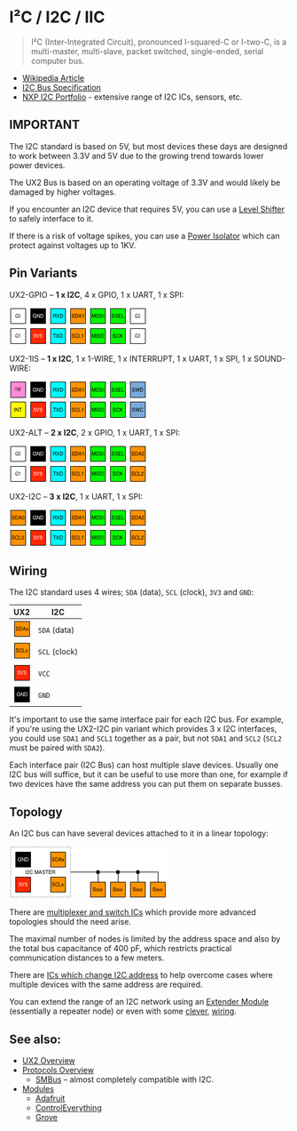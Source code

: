 #  I²C / I2C / IIC

> I²C (Inter-Integrated Circuit), pronounced I-squared-C or I-two-C, is a multi-master, multi-slave, packet switched, single-ended, serial computer bus.

* [Wikipedia Article](https://www.wikiwand.com/en/I%C2%B2C)
* [I2C Bus Specification](http://www.nxp.com/docs/en/user-guide/UM10204.pdf)
* [NXP I2C Portfolio](http://www.nxp.com/products/interfaces/ic-bus-portfolio:MC_41735) - extensive range of I2C ICs, sensors, etc.

## IMPORTANT

The I2C standard is based on 5V, but most devices these days are designed to work between 3.3V and 5V due to the growing trend towards lower power devices.

The UX2 Bus is based on an operating voltage of 3.3V and would likely be damaged by higher voltages.

If you encounter an I2C device that requires 5V, you can use a [Level Shifter](https://shop.controleverything.com/collections/bus-handlers/products/i2c-data-and-power-level-shifter-3vdc-to-5vdc-bus-handler) to safely interface to it.

If there is a risk of voltage spikes, you can use a [Power Isolator](https://shop.controleverything.com/collections/bus-handlers/products/iso1541-i2c-data-and-1kv-power-isolator-bus-handler-i2c-mini-module) which can protect against voltages up to 1KV.

## Pin Variants

UX2-GPIO – **1 x I2C**, 4 x GPIO, 1 x UART, 1 x SPI:

![UX2-GPIO](../../img/ux2-gpio.png)

UX2-1IS – **1 x I2C**, 1 x 1-WIRE, 1 x INTERRUPT, 1 x UART, 1 x SPI, 1 x SOUND-WIRE:

![UX2-1IS](../../img/ux2-1is.png)

UX2-ALT – **2 x I2C**, 2 x GPIO, 1 x UART, 1 x SPI:

![UX2-ALT](../../img/ux2-alt.png)

UX2-I2C – **3 x I2C**, 1 x UART, 1 x SPI:

![UX2-I2C](../../img/ux2-i2c.png)

## Wiring

The I2C standard uses 4 wires; `SDA` (data), `SCL` (clock), `3V3` and `GND`:

| UX2                        | I2C           |
| -------------------------- | ------------- |
| ![SDAx](../../pin/sda.png) | `SDA` (data)  |
| ![SCLx](../../pin/scl.png) | `SCL` (clock) |
| ![3V3](../../pin/3v3.png)  | `VCC`         |
| ![GND](../../pin/gnd.png)  | `GND`         |

It's important to use the same interface pair for each I2C bus. For example, if you're using the UX2-I2C pin variant which provides 3 x I2C interfaces, you could use `SDA1` and `SCL1` together as a pair, but not `SDA1` and `SCL2` (`SCL2` must be paired with `SDA2`).

Each interface pair (I2C Bus) can host multiple slave devices. Usually one I2C bus will suffice, but it can be useful to use more than one, for example if two devices have the same address you can put them on separate busses.

## Topology

An I2C bus can have several devices attached to it in a linear topology:

![I2C Linear Topology](./i2c.png)

There are [multiplexer and switch ICs](http://www.nxp.com/products/interfaces/ic-bus-portfolio/ic-multiplexers-switches:MC_41851) which provide more advanced topologies should the need arise.

The maximal number of nodes is limited by the address space and also by the total bus capacitance of 400 pF, which restricts practical communication distances to a few meters.

There are [ICs which change I2C address](http://hackaday.com/2017/02/17/ltc4316-is-the-i2c-babelfish/) to help overcome cases where multiple devices with the same address are required.

You can extend the range of an I2C network using an [Extender Module](https://shop.controleverything.com/collections/bus-handlers/products/long-distance-i2c-bus-extender) (essentially a repeater node) or even with some [clever](http://hackaday.com/2017/02/08/taking-the-leap-off-board-an-introduction-to-i2c-over-long-wires/), [wiring](https://hackaday.com/2017/03/31/an-introduction-to-differential-i%C2%B2c/).

## See also:

* [UX2 Overview](../../README.md)
* [Protocols Overview](../README.md)
    * [SMBus](../smbus/README.md) – almost completely compatible with I2C.
* [Modules](../../modules/README.md)
    * [Adafruit](../../modules/adafruit/README.md)
    * [ControlEverything](../../modules/controleverything/README.md)
    * [Grove](../../modules/grove/README.md)

